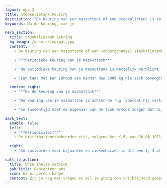 ```yaml
---
layout: epc-2
title: Stookolietank keuring
description: "De keuring van een mazouttank of een stookolietank is in het merendeel van de gevallen verplicht"
keywords: Na de keuring, van je

hero_section:
  title: Stookolietank keuring
  bg_image: /assets/img/gas.jpg
  content:
    - De keuring van een mazouttank of een (ondergrondse) stookolietank is in het merendeel van de gevallen verplicht. Dit is echter afhankelijk van verschillende factoren, waaronder het volume en het moment waarop de tank geplaatst werd. Deze factoren hebben ook een invloed op de regelmaat waarmee jouw tank gecontroleerd moet worden. Maar waarvoor dient de keuring, en hoe gaat het in z’n werk? We lichten toe wat voor jou als consument belangrijk is om te weten over de keuring van een mazouttank.

    - "**Periodieke keuring van je mazouttank**"

    - "De periodieke keuring van je mazouttank is wettelijk verplicht. Maar niet alle tanks zijn hetzelfde, en dus zijn niet altijd dezelfde regels van toepassing. Ten eerste wordt er een onderscheid gemaakt tussen bovengrondse en ondergrondse tanks. Daarnaast is het volume belangrijk: heeft de tank een opslag van meer of minder dan 5000 kg stookolie (6000 liter)?"

    - "Een tank met een inhoud van minder dan 5000 kg die zich bovengronds bevindt, hoeft niet periodiek gecontroleerd te worden. Heeft het laatste onderhoudsattest een einddatum die 1 maart 2009 of later vermeldt? Dan is een keuring van je mazouttank wel nodig. Een ondergrondse tank van minder dan 5000 kg dient elke vijf jaar gecontroleerd te worden. Een bovengrondse stookolietank met een volume van meer dan 5000 kg moet dan weer elke drie jaar een beperkt onderzoek ondergaan. Heeft je tank echter een inhoudsvermogen van meer dan 20.000 liter? Dan is een algemeen onderzoek om de twintig jaar nodig. Bij een grote ondergrondse tank gebeurt de controle jaarlijks of om de twee jaar. Om de tien of om de vijftien jaar is een algemeen onderzoek voor deze tanks nodig."

  content_right:
    - "**Na de keuring van je mazouttank**"

    - "De keuring van je mazouttank is achter de rug. Voordat hij vertrekt, monteert de erkende technieker nog een merkplaat aan de tank met daarop zijn naam en erkenningsnummer, de datum van de controle en de uiterlijke datum van de volgende controle. De merkplaat heeft een bepaalde kleur, en die is niet onbelangrijk. Wanneer hij een groene kleur heeft, kan je gerust zijn: je mazouttank voldoet aan alle wettelijke bepalingen en mag verder worden gebruikt. Is de plaat oranje of rood? Dat is minder goed nieuws, maar geen nood: voor alles is een oplossing. Een oranje merkplaat betekent dat je tank niet voldoet aan de wettelijke bepalingen, maar dat je hem wel nog verder kan vullen en gebruiken gedurende zes maanden."

    - "In tussentijd moet de eigenaar van de tank ervoor zorgen dat hij of zij de tank weer in orde brengt. Nadien komt de technicus opnieuw langs voor een nieuwe keuring van je mazouttank. Bij een rode merkplaat is je tank niet in orde en is het verboden om hem nog bij te vullen. In dat geval kan je er best voor kiezen om je tank te laten saneren, verwijderen of neutraliseren, om daarna tot de aankoop van een nieuwe tank of een andere verwarmingsbron over te gaan."

dark_text:
  enable: false
  left:
    - "**Periodiciteit**"
    - De distributienetbeheerder eist, volgens het K.B. van 28.06.1971, een conformiteitsverklaring voor de opening van de gasteller of wanneer de aardgasinstallatie vernieuwd of gewijzigd is. Op de arbeidsplaats legt men periodieke controles op volgens het KB van 28/05/2014.

  right:
    - "In rustoorden voor bejaarden en ziekenhuizen is dit een 1, 3 of 5-jaarlijkse controle. Een jaarlijkse controle wordt gevraagd in voetbalstadions. Een 3- of 5-jaarlijkse controle geldt voor de installaties in toeristische logies. Een controle kan worden opgelegd door de verzekeringsmaatschappij of andere instanties."

call_to_action:
  title: Onze snelle service
  sub_title: Contacteer ons
  icon: bi bi-person-badge
  content: Zit je nog met vragen en wil je graag een vrijblijvend gesprek aangaan? Of wil je graag een afspraak maken met één van onze experts voor een keuring? Contacteer ons gerust via 0484 469 960 OF <a href="mailto:info@asbecerti.be">info@asbecerti.be</a>
---
```


